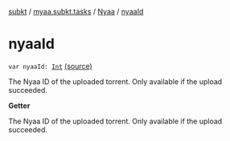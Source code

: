 [subkt](../../index.md) / [myaa.subkt.tasks](../index.md) / [Nyaa](index.md) / [nyaaId](./nyaa-id.md)

# nyaaId

`var nyaaId: `[`Int`](https://kotlinlang.org/api/latest/jvm/stdlib/kotlin/-int/index.html) [(source)](https://github.com/Myaamori/SubKt/blob/master/src/main/kotlin/myaa/subkt/tasks/tasks.kt#L930)

The Nyaa ID of the uploaded torrent.
Only available if the upload succeeded.

**Getter**

The Nyaa ID of the uploaded torrent.
Only available if the upload succeeded.

